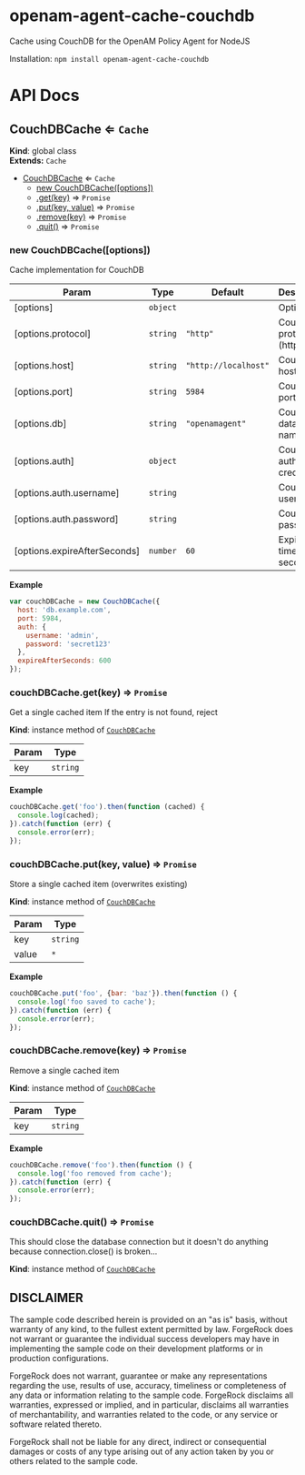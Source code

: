 # openam-agent-cache-couchdb
Cache using CouchDB for the OpenAM Policy Agent for NodeJS

Installation: `npm install openam-agent-cache-couchdb`

# API Docs

<a name="CouchDBCache"></a>

## CouchDBCache ⇐ <code>Cache</code>
**Kind**: global class  
**Extends:** <code>Cache</code>  

* [CouchDBCache](#CouchDBCache) ⇐ <code>Cache</code>
    * [new CouchDBCache([options])](#new_CouchDBCache_new)
    * [.get(key)](#CouchDBCache+get) ⇒ <code>Promise</code>
    * [.put(key, value)](#CouchDBCache+put) ⇒ <code>Promise</code>
    * [.remove(key)](#CouchDBCache+remove) ⇒ <code>Promise</code>
    * [.quit()](#CouchDBCache+quit) ⇒ <code>Promise</code>

<a name="new_CouchDBCache_new"></a>

### new CouchDBCache([options])
Cache implementation for CouchDB


| Param | Type | Default | Description |
| --- | --- | --- | --- |
| [options] | <code>object</code> |  | Options |
| [options.protocol] | <code>string</code> | <code>&quot;http&quot;</code> | CouchDB protocol (http|https) |
| [options.host] | <code>string</code> | <code>&quot;http://localhost&quot;</code> | CouchDB host |
| [options.port] | <code>string</code> | <code>5984</code> | CouchDB port |
| [options.db] | <code>string</code> | <code>&quot;openamagent&quot;</code> | CouchDB database name |
| [options.auth] | <code>object</code> |  | CouchDB auth credentials |
| [options.auth.username] | <code>string</code> |  | CouchDB user name |
| [options.auth.password] | <code>string</code> |  | CouchDB password |
| [options.expireAfterSeconds] | <code>number</code> | <code>60</code> | Expiration time in seconds |

**Example**  
```js
var couchDBCache = new CouchDBCache({
  host: 'db.example.com',
  port: 5984,
  auth: {
    username: 'admin',
    password: 'secret123'
  },
  expireAfterSeconds: 600
});
```
<a name="CouchDBCache+get"></a>

### couchDBCache.get(key) ⇒ <code>Promise</code>
Get a single cached item
If the entry is not found, reject

**Kind**: instance method of <code>[CouchDBCache](#CouchDBCache)</code>  

| Param | Type |
| --- | --- |
| key | <code>string</code> | 

**Example**  
```js
couchDBCache.get('foo').then(function (cached) {
  console.log(cached);
}).catch(function (err) {
  console.error(err);
});
```
<a name="CouchDBCache+put"></a>

### couchDBCache.put(key, value) ⇒ <code>Promise</code>
Store a single cached item (overwrites existing)

**Kind**: instance method of <code>[CouchDBCache](#CouchDBCache)</code>  

| Param | Type |
| --- | --- |
| key | <code>string</code> | 
| value | <code>\*</code> | 

**Example**  
```js
couchDBCache.put('foo', {bar: 'baz'}).then(function () {
  console.log('foo saved to cache');
}).catch(function (err) {
  console.error(err);
});
```
<a name="CouchDBCache+remove"></a>

### couchDBCache.remove(key) ⇒ <code>Promise</code>
Remove a single cached item

**Kind**: instance method of <code>[CouchDBCache](#CouchDBCache)</code>  

| Param | Type |
| --- | --- |
| key | <code>string</code> | 

**Example**  
```js
couchDBCache.remove('foo').then(function () {
  console.log('foo removed from cache');
}).catch(function (err) {
  console.error(err);
});
```
<a name="CouchDBCache+quit"></a>

### couchDBCache.quit() ⇒ <code>Promise</code>
This should close the database connection but it doesn't do anything because connection.close() is broken...

**Kind**: instance method of <code>[CouchDBCache](#CouchDBCache)</code>  

## DISCLAIMER

The sample code described herein is provided on an "as is" basis, without warranty of any kind, to the fullest extent permitted by law. ForgeRock does not warrant or guarantee the individual success developers may have in implementing the sample code on their development platforms or in production configurations.

ForgeRock does not warrant, guarantee or make any representations regarding the use, results of use, accuracy, timeliness or completeness of any data or information relating to the sample code. ForgeRock disclaims all warranties, expressed or implied, and in particular, disclaims all warranties of merchantability, and warranties related to the code, or any service or software related thereto.

ForgeRock shall not be liable for any direct, indirect or consequential damages or costs of any type arising out of any action taken by you or others related to the sample code.
